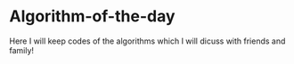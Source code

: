 # Algorithm-of-the-day
Here I will keep codes of the algorithms which I will dicuss with friends and family!

